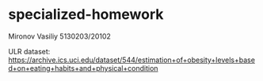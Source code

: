 # specialized-homework

Mironov Vasiliy 5130203/20102

ULR dataset: https://archive.ics.uci.edu/dataset/544/estimation+of+obesity+levels+based+on+eating+habits+and+physical+condition